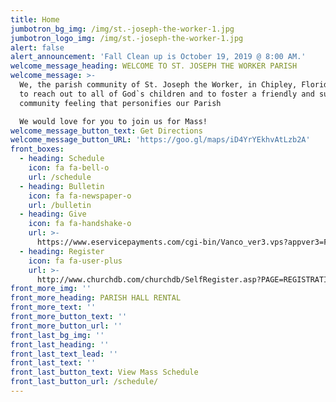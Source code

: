 ```yaml
---
title: Home
jumbotron_bg_img: /img/st.-joseph-the-worker-1.jpg
jumbotron_logo_img: /img/st.-joseph-the-worker-1.jpg
alert: false
alert_announcement: 'Fall Clean up is October 19, 2019 @ 8:00 AM.'
welcome_message_heading: WELCOME TO ST. JOSEPH THE WORKER PARISH
welcome_message: >-
  We, the parish community of St. Joseph the Worker, in Chipley, Florida, seek
  to reach out to all of God`s children and to foster a friendly and supportive
  community feeling that personifies our Parish

  We would love for you to join us for Mass!
welcome_message_button_text: Get Directions
welcome_message_button_URL: 'https://goo.gl/maps/iD4YrYEkhvAtLzb2A'
front_boxes:
  - heading: Schedule
    icon: fa fa-bell-o
    url: /schedule
  - heading: Bulletin
    icon: fa fa-newspaper-o
    url: /bulletin
  - heading: Give
    icon: fa fa-handshake-o
    url: >-
      https://www.eservicepayments.com/cgi-bin/Vanco_ver3.vps?appver3=Fi1giPL8kwX_Oe1AO50jRpD4Ri1ipMz8SjtO-fInVtuhjXsUKRLlmI4vCU4-rZZZ2EvVVAEjqawDomKT1pbouYCLiHsYNviTLNfVAvw7pMg=&ver=3
  - heading: Register
    icon: fa fa-user-plus
    url: >-
      http://www.churchdb.com/churchdb/SelfRegister.asp?PAGE=REGISTRATION_PAGE&iOrgzKey=77&ddlSite=582
front_more_img: ''
front_more_heading: PARISH HALL RENTAL
front_more_text: ''
front_more_button_text: ''
front_more_button_url: ''
front_last_bg_img: ''
front_last_heading: ''
front_last_text_lead: ''
front_last_text: ''
front_last_button_text: View Mass Schedule
front_last_button_url: /schedule/
---
```


